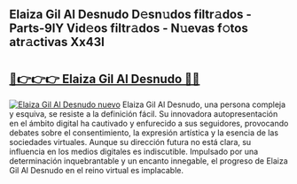 ## Elaiza Gil Al Desnudo D𝚎sn𝚞dos filtr𝚊dos - Parts-9lY Vid𝚎os filtr𝚊dos - N𝚞evas f𝚘tos atr𝚊ctivas Xx43I

# <h2><a href="http://mb12xf3.tromn.icu/?c=Elaiza+Gil+Al+Desnudo">🔗👉👉👉 Elaiza Gil Al Desnudo 🔗🔗</a></h2>

[![Elaiza Gil Al Desnudo nuevo](https://i.imgur.com/pEAQMta.gif)](http://mb12xf3.tromn.icu/?c=Elaiza+Gil+Al+Desnudo)
Elaiza Gil Al Desnudo, una persona compleja y esquiva, se resiste a la definición fácil. Su innovadora autopresentación en el ámbito digital ha cautivado y enfurecido a sus seguidores, provocando debates sobre el consentimiento, la expresión artística y la esencia de las sociedades virtuales. Aunque su dirección futura no está clara, su influencia en los medios digitales es indiscutible. Impulsado por una determinación inquebrantable y un encanto innegable, el progreso de Elaiza Gil Al Desnudo en el reino virtual es implacable.
